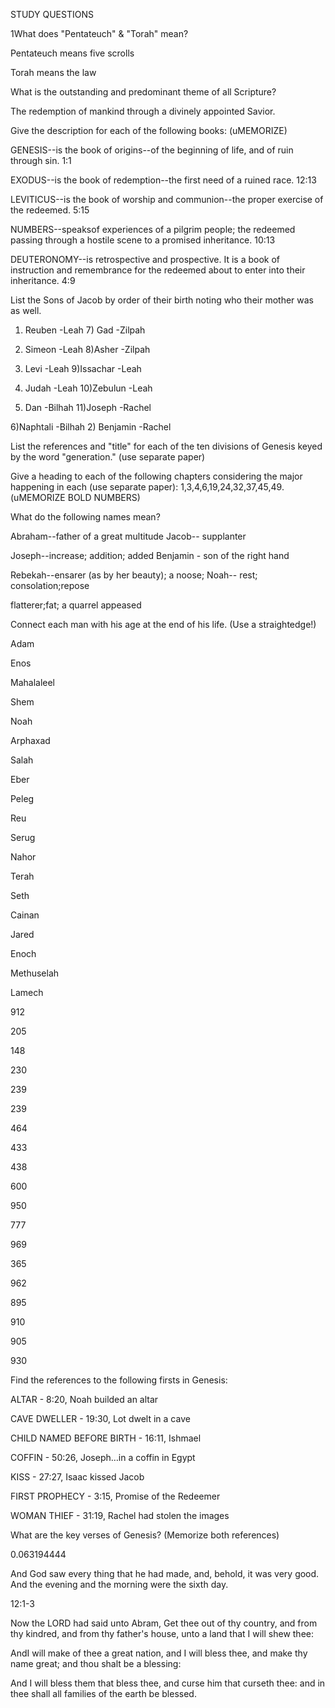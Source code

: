 STUDY QUESTIONS

1What does "Pentateuch" & "Torah" mean?

Pentateuch means five scrolls

Torah means the law

What is the outstanding and predominant theme of all Scripture?

The redemption of mankind through a divinely appointed Savior.

Give the description for each of the following books: (uMEMORIZE)

GENESIS--is the book of origins--of the beginning of life, and of ruin through sin. 1:1

EXODUS--is the book of redemption--the first need of a ruined race. 12:13

LEVITICUS--is the book of worship and communion--the proper exercise of the redeemed. 5:15

NUMBERS--speaksof experiences of a pilgrim people; the redeemed passing through a hostile scene to a promised inheritance. 10:13

DEUTERONOMY--is retrospective and prospective. It is a book of instruction and remembrance for the redeemed about to enter into their inheritance. 4:9

List the Sons of Jacob by order of their birth noting who their mother was as well.

1. Reuben -Leah 7) Gad -Zilpah

2. Simeon -Leah 8)Asher -Zilpah

3. Levi -Leah 9)Issachar -Leah

4. Judah -Leah 10)Zebulun -Leah

5. Dan -Bilhah 11)Joseph -Rachel

6)Naphtali -Bilhah 2) Benjamin -Rachel

List the references and "title" for each of the ten divisions of Genesis keyed by the word "generation." (use separate paper)

Give a heading to each of the following chapters considering the major happening in each (use separate paper): 1,3,4,6,19,24,32,37,45,49. (uMEMORIZE BOLD NUMBERS)

What do the following names mean?

Abraham--father of a great multitude Jacob-- supplanter

Joseph--increase; addition; added Benjamin - son of the right hand

Rebekah--ensarer (as by her beauty); a noose; Noah-- rest; consolation;repose

flatterer;fat; a quarrel appeased

Connect each man with his age at the end of his life. (Use a straightedge!)

Adam

Enos

Mahalaleel

Shem

Noah

Arphaxad

Salah

Eber

Peleg

Reu

Serug

Nahor

Terah

Seth

Cainan

Jared

Enoch

Methuselah

Lamech

912

205

148

230

239

239

464

433

438

600

950

777

969

365

962

895

910

905

930

Find the references to the following firsts in Genesis:

ALTAR - 8:20, Noah builded an altar

CAVE DWELLER - 19:30, Lot dwelt in a cave

CHILD NAMED BEFORE BIRTH - 16:11, Ishmael

COFFIN - 50:26, Joseph…in a coffin in Egypt

KISS - 27:27, Isaac kissed Jacob

FIRST PROPHECY - 3:15, Promise of the Redeemer

WOMAN THIEF - 31:19, Rachel had stolen the images

What are the key verses of Genesis? (Memorize both references)

0.063194444

And God saw every thing that he had made, and, behold, it was very good. And the evening and the morning were the sixth day.

12:1-3

Now the LORD had said unto Abram, Get thee out of thy country, and from thy kindred, and from thy father's house, unto a land that I will shew thee:

AndI will make of thee a great nation, and I will bless thee, and make thy name great; and thou shalt be a blessing:

And I will bless them that bless thee, and curse him that curseth thee: and in thee shall all families of the earth be blessed.
